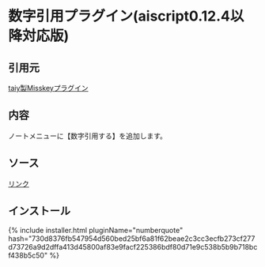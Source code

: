 # 数字引用プラグイン(aiscript0.12.4以降対応版)

## 引用元
[taiy製Misskeyプラグイン](https://gist.github.com/taiyme/94c1ebb9d867c626a87bbb6a08b3662d)

## 内容
ノートメニューに【数字引用する】を追加します。

## ソース
[リンク](https://github.com/elysion-pre/MisskeyPlugins/blob/main/src/numberquote.is)

## インストール

{% include installer.html pluginName="numberquote" hash="730d8376fb547954d560bed25bf6a81f62beae2c3cc3ecfb273cf277d73726a9d2dffa413d45800af83e9facf225386bdf80d71e9c538b5b9b718bcf438b5c50" %}
